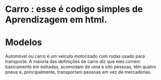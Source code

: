 # Carro : esse é codigo simples de Aprendizagem em html.
<!DOCTYPE html>
<html>
<head>
<title>CarrosTitle</title>
</head>
<body>

<h1>Modelos</h1>
<p>Automóvel ou carro é um veículo motorizado com rodas usado para transporte. A maioria das definições de carro diz que eles correm basicamente em estradas, acomodam de uma a oito pessoas, têm quatro pneus e, principalmente, transportam pessoas em vez de mercadorias.</p>

</body>
</html>
